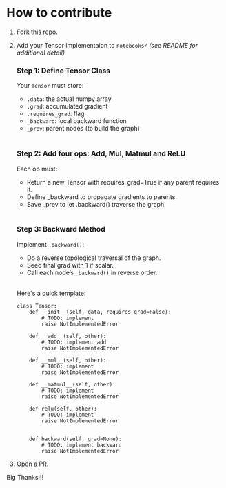 # How to contribute
1. Fork this repo.  
2. Add your Tensor implementaion to `notebooks/` 
    _(see README for additional detail)_
    
    ### Step 1: Define Tensor Class
    Your `Tensor` must store:
    - `.data`: the actual numpy array
    - `.grad`: accumulated gradient
    - `.requires_grad`: flag
    - `_backward`: local backward function
    - `_prev`: parent nodes (to build the graph)
    <br/>

    ### Step 2: Add four ops: Add, Mul, Matmul and ReLU
    Each op must:
    - Return a new Tensor with requires_grad=True if any parent requires it.
    - Define _backward to propagate gradients to parents.
    - Save _prev to let .backward() traverse the graph.
    <br/>

    ### Step 3: Backward Method
    Implement `.backward()`:
    - Do a reverse topological traversal of the graph.
    - Seed final grad with 1 if scalar.
    - Call each node’s `_backward()` in reverse order.
    <br/>

    Here's a quick template:
    
    ```copy-paste
    class Tensor:
        def __init__(self, data, requires_grad=False):
            # TODO: implement
            raise NotImplementedError
        
        def __add__(self, other):
            # TODO: implement add
            raise NotImplementedError

        def __mul__(self, other):
            # TODO: implement
            raise NotImplementedError

        def __matmul__(self, other):
            # TODO: implement
            raise NotImplementedError

        def relu(self, other):
            # TODO: implement
            raise NotImplementedError


        def backward(self, grad=None):
            # TODO: implement backward
            raise NotImplementedError
    ```


3. Open a PR.

Big Thanks!!!
